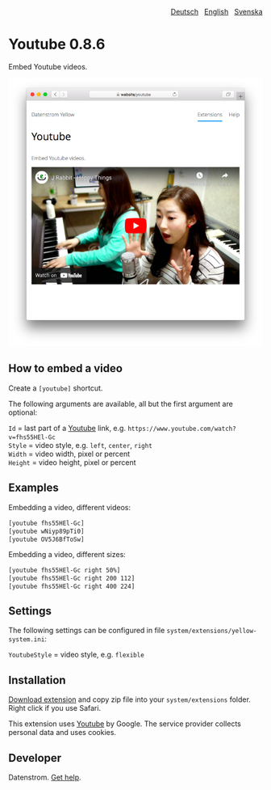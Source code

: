 <p align="right"><a href="README-de.md">Deutsch</a> &nbsp; <a href="README.md">English</a> &nbsp; <a href="README-sv.md">Svenska</a></p>

# Youtube 0.8.6

Embed Youtube videos.

<p align="center"><img src="youtube-screenshot.png?raw=true" alt="Screenshot"></p>

## How to embed a video

Create a `[youtube]` shortcut. 

The following arguments are available, all but the first argument are optional:
 
`Id` = last part of a [Youtube](https://www.youtube.com) link, e.g. `https://www.youtube.com/watch?v=fhs55HEl-Gc`  
`Style` = video style, e.g. `left`, `center`, `right`  
`Width` = video width, pixel or percent  
`Height` = video height, pixel or percent  
 
## Examples

Embedding a video, different videos:

    [youtube fhs55HEl-Gc]
    [youtube wNiyp89pTi0]
    [youtube OV5J6BfToSw]

Embedding a video, different sizes:

    [youtube fhs55HEl-Gc right 50%]
    [youtube fhs55HEl-Gc right 200 112]
    [youtube fhs55HEl-Gc right 400 224]

## Settings

The following settings can be configured in file `system/extensions/yellow-system.ini`:

`YoutubeStyle` = video style, e.g. `flexible`  

## Installation

[Download extension](https://github.com/datenstrom/yellow-extensions/raw/master/downloads/youtube.zip) and copy zip file into your `system/extensions` folder. Right click if you use Safari.

This extension uses [Youtube](https://www.youtube.com) by Google. The service provider collects personal data and uses cookies.

## Developer

Datenstrom. [Get help](https://datenstrom.se/yellow/help/).
